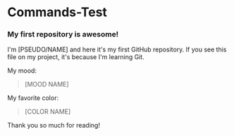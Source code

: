 # Commands-Test
### My first repository is awesome!

I'm [PSEUDO/NAME] and here it's my first GitHub repository.
If you see this file on my project, it's because I'm learning Git.

My mood:

> [MOOD NAME]

My favorite color:

> [COLOR NAME]

Thank you so much for reading!
